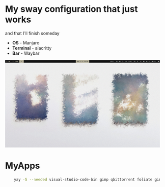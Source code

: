 # My sway configuration that just works
and that I'll finish someday

- **OS** - Manjaro
- **Terminal** - alacritty
- **Bar** - Waybar


![1](https://github.com/Songbirdwhosing/EgLaptopDotfiles/blob/main/assets/swappy-20231207_131937.png)


# MyApps
```bash
    yay -S --needed visual-studio-code-bin gimp qbittorrent foliate gimp obsidian telegram-desktop yt-dlp bat discord    
```

